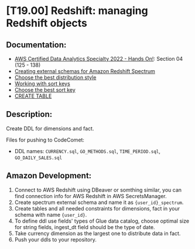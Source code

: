 # [T19.00] Redshift: managing Redshift objects

## Documentation:

- [AWS Certified Data Analytics Specialty 2022 - Hands On!](https://www.udemy.com/course/aws-data-analytics/): Section 04 (125 - 138)
- [Creating external schemas for Amazon Redshift Spectrum](https://docs.aws.amazon.com/redshift/latest/dg/c-spectrum-external-schemas.html)
- [Choose the best distribution style](https://docs.aws.amazon.com/redshift/latest/dg/c_best-practices-best-dist-key.html)
- [Working with sort keys](https://docs.aws.amazon.com/redshift/latest/dg/t_Sorting_data.html)
- [Choose the best sort key](https://docs.aws.amazon.com/redshift/latest/dg/c_best-practices-sort-key.html)
- [CREATE TABLE](https://docs.aws.amazon.com/redshift/latest/dg/r_CREATE_TABLE_NEW.html)

## Description:

Create DDL for dimensions and fact.

Files for pushing to CodeComet:

- DDL names: `CURRENCY.sql`, `GO_METHODS.sql`, `TIME_PERIOD.sql`, `GO_DAILY_SALES.sql`

## Amazon Development:

1. Connect to AWS Redshift using DBeaver or somthing similar, you can find connection info for AWS Redshift in AWS SecretsManager.
2. Create spectrum external schema and name it as `{user_id}_spectrum`.
3. Create tables and all needed constraints for dimensions, fact in your schema with name `{user_id}`.
4. To define ddl use fields' types of Glue data catalog, choose optimal size for string fields, ingest_dt field should be the type of date.
5. Take currency dimension as the largest one to distribute data in fact.
6. Push your ddls to your repository.